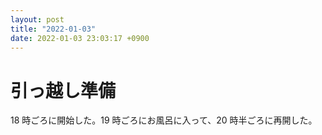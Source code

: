 ```yaml
---
layout: post
title: "2022-01-03"
date: 2022-01-03 23:03:17 +0900
---
```


# 引っ越し準備
18 時ごろに開始した。19 時ごろにお風呂に入って、20 時半ごろに再開した。